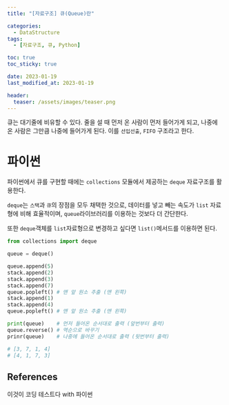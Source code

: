 ```yaml
---
title: "[자료구조] 큐(Queue)란"

categories:
  - DataStructure
tags:
  - [자료구조, 큐, Python]

toc: true
toc_sticky: true

date: 2023-01-19
last_modified_at: 2023-01-19

header:
  teaser: /assets/images/teaser.png
---
```


큐는 대기줄에 비유할 수 있다. 줄을 설 때 먼저 온 사람이 먼저 들어가게 되고, 나중에 온 사람은 그만큼 나중에 들어가게 된다. 이를 `선입선출`, `FIFO` 구조라고 한다.

# 파이썬

파이썬에서 큐를 구현할 때에는 `collections` 모듈에서 제공하는 `deque` 자료구조를 활용한다. 

`deque`는 `스택`과 `큐`의 장점을 모두 채택한 것으로, 데이터를 넣고 빼는 속도가 `list` 자료형에 비해 효율적이며, `queue`라이브러리를 이용하는 것보다 더 간단한다.

또한 `deque`객체를 `list`자료형으로 변경하고 싶다면 `list()`메서드를 이용하면 된다.

```py
from collections import deque

queue = deque()

queue.append(5)
stack.append(2)
stack.append(3)
stack.append(7)
queue.popleft() # 맨 앞 원소 추출 (맨 왼쪽)
stack.append(1)
stack.append(4)
queue.popleft() # 맨 앞 원소 추출 (맨 왼쪽)

print(queue)    # 먼저 들어온 순서대로 출력 (앞번부터 출력)
queue.reverse() # 역순으로 바꾸기
prinr(queue)    # 나중에 들어온 순서대로 출력 (뒷번부터 출력)

# [3, 7, 1, 4]
# [4, 1, 7, 3]
```

## References

이것이 코딩 테스트다 with 파이썬
